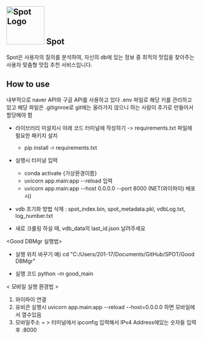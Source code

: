 ## <img src="logo.PNG" alt="Spot Logo" width="100" /> Spot

Spot은 사용자의 질의를 분석하여, 
자신의 db에 있는 정보 중 최적의 맛집을 찾아주는 사용자 맞춤형 맛집 추천 서비스입니다.

## How to use 
내부적으로 naver API와 구글 API를 사용하고 있다
.env 파일로 해당 키를 관리하고 있고 해당 파일은 .gitignroe로 git에는 올라가지 않으니
하는 사람이 추가로 만들어서 할당해야 함

- 라이브러리 미설치시 아래 코드 터미널에 작성하기
-> requirements.txt 파일에 필요한 패키지 설치
  - pip install -r requirements.txt

- 실행시 터미널 입력
  - conda activate {가상환경이름}
  - uvicorn app.main:app --reload 입력
  - uvicorn app.main:app --host 0.0.0.0 --port 8000 (NET(와이파이) 배포시)

- vdb 초기화 방법
삭제 : spot_index.bin, spot_metadata.pkl, vdbLog.txt, log_number.txt
- 새로 크롤링 하실 때, vdb_data의 last_id.json 날려주세요

<Good DBMgr 실행법>
- 실행 위치 바꾸기
예) cd "C:/Users/201-17/Documents/GitHub/SPOT/Good DBMgr"

- 실행 코드
python -m good_main

< 모바일 실행 환경법 >
1. 와이파이 연결 
2. 유비콘 실행시 uvicorn app.main:app --reload --host=0.0.0.0 하면 모바일에서 열수있음
3. 모바일주소 = > 터미널에서 ipconfig 입력해서 IPv4 Address에있는 숫자들 입력 후 :8000 
